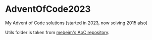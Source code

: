 # AdventOfCode2023
My Advent of Code solutions (started in 2023, now solving 2015 also)

Utils folder is taken from [mebeim's AoC repository](https://github.com/mebeim/aoc).
